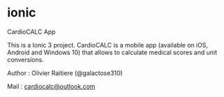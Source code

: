 # ionic
CardioCALC App

This is a Ionic 3 project. CardioCALC is a mobile app (available on iOS, Android and Windows 10) that allows to calculate medical scores and unit conversions.

Author : Olivier Raitiere (@galactose310)

Mail : cardiocalc@outlook.com

